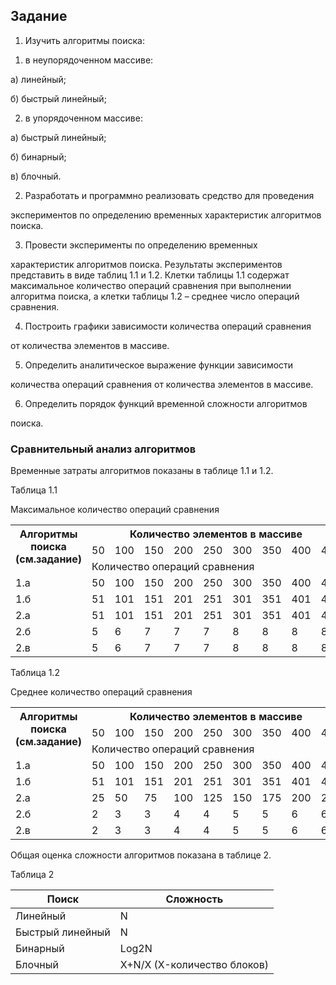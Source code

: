 ## Задание

1. Изучить алгоритмы поиска:
1) в неупорядоченном массиве:

а) линейный;

б) быстрый линейный;

2) в упорядоченном массиве:

а) быстрый линейный;

б) бинарный;

в) блочный.

2. Разработать и программно реализовать средство для проведения

экспериментов по определению временных характеристик алгоритмов поиска.

3. Провести эксперименты по определению временных

характеристик алгоритмов поиска. Результаты экспериментов представить в виде таблиц 1.1 и 1.2. Клетки таблицы 1.1 содержат максимальное количество операций сравнения при выполнении алгоритма поиска, а клетки таблицы 1.2 – среднее число операций сравнения.

4. Построить графики зависимости количества операций сравнения

от количества элементов в массиве.

5. Определить аналитическое выражение функции зависимости

количества операций сравнения от количества элементов в массиве.

6. Определить порядок функций временной сложности алгоритмов

поиска.

### Сравнительный анализ алгоритмов

Временные затраты алгоритмов показаны в таблице 1.1 и 1.2.

Таблица 1.1

Максимальное количество операций сравнения

<table><tr><th colspan="1" rowspan="3" valign="top">Алгоритмы поиска (см.задание)</td><th colspan="9" valign="top">Количество элементов в массиве</td></tr>
<tr></td><td colspan="1" valign="top">50</td><td colspan="1" valign="top">100</td><td colspan="1" valign="top">150</td><td colspan="1" valign="top">200</td><td colspan="1" valign="top">250</td><td colspan="1" valign="top">300</td><td colspan="1" valign="top">350</td><td colspan="1" valign="top">400</td><td colspan="1" valign="top">450</td></tr>
<tr></td><td colspan="9">Количество операций сравнения</td></tr>
<tr><td colspan="1" valign="top">1.а</td><td colspan="1" valign="top">50</td><td colspan="1" valign="top">100</td><td colspan="1" valign="top">150</td><td colspan="1" valign="top">200</td><td colspan="1" valign="top">250</td><td colspan="1" valign="top">300</td><td colspan="1" valign="top">350</td><td colspan="1" valign="top">400</td><td colspan="1" valign="top">450</td></tr>
<tr><td colspan="1" valign="top">1.б</td><td colspan="1" valign="top">51</td><td colspan="1" valign="top">101</td><td colspan="1" valign="top">151</td><td colspan="1" valign="top">201</td><td colspan="1" valign="top">251</td><td colspan="1" valign="top">301</td><td colspan="1" valign="top">351</td><td colspan="1" valign="top">401</td><td colspan="1" valign="top">451</td></tr>
<tr><td colspan="1" valign="top">2.а</td><td colspan="1" valign="top">51</td><td colspan="1" valign="top">101</td><td colspan="1" valign="top">151</td><td colspan="1" valign="top">201</td><td colspan="1" valign="top">251</td><td colspan="1" valign="top">301</td><td colspan="1" valign="top">351</td><td colspan="1" valign="top">401</td><td colspan="1" valign="top">451</td></tr>
<tr><td colspan="1">2.б</td><td colspan="1">5</td><td colspan="1">6</td><td colspan="1">7</td><td colspan="1">7</td><td colspan="1">7</td><td colspan="1">8</td><td colspan="1">8</td><td colspan="1">8</td><td colspan="1">8</td></tr>
<tr><td colspan="1">2.в</td><td colspan="1">5</td><td colspan="1">6</td><td colspan="1">7</td><td colspan="1">7</td><td colspan="1">7</td><td colspan="1">8</td><td colspan="1">8</td><td colspan="1">8</td><td colspan="1">8</td></tr>
</table>

Таблица 1.2

Среднее количество операций сравнения

<table><tr><th colspan="1" rowspan="3" valign="top">Алгоритмы поиска (см.задание)</td><th colspan="9" valign="top">Количество элементов в массиве</td></tr>
<tr></td><td colspan="1">50</td><td colspan="1">100</td><td colspan="1">150</td><td colspan="1">200</td><td colspan="1">250</td><td colspan="1">300</td><td colspan="1">350</td><td colspan="1">400</td><td colspan="1">450</td></tr>
<tr></td><td colspan="9" valign="top">Количество операций сравнения</td></tr>
<tr><td colspan="1">1.а</td><td colspan="1">50</td><td colspan="1">100</td><td colspan="1">150</td><td colspan="1">200</td><td colspan="1">250</td><td colspan="1">300</td><td colspan="1">350</td><td colspan="1">400</td><td colspan="1">450</td></tr>
<tr><td colspan="1">1.б</td><td colspan="1">51</td><td colspan="1">101</td><td colspan="1">151</td><td colspan="1">201</td><td colspan="1">251</td><td colspan="1">301</td><td colspan="1">351</td><td colspan="1">401</td><td colspan="1">451</td></tr>
<tr><td colspan="1" valign="top">2.а</td><td colspan="1" valign="top">25</td><td colspan="1" valign="top">50</td><td colspan="1" valign="top">75</td><td colspan="1" valign="top">100</td><td colspan="1" valign="top">125</td><td colspan="1" valign="top">150</td><td colspan="1" valign="top">175</td><td colspan="1" valign="top">200</td><td colspan="1" valign="top">225</td></tr>
<tr><td colspan="1" valign="top">2.б</td><td colspan="1" valign="top">2</td><td colspan="1" valign="top">3</td><td colspan="1" valign="top">3</td><td colspan="1" valign="top">4</td><td colspan="1" valign="top">4</td><td colspan="1" valign="top">5</td><td colspan="1" valign="top">5</td><td colspan="1" valign="top">6</td><td colspan="1" valign="top">6</td></tr>
<tr><td colspan="1" valign="top">2.в</td><td colspan="1" valign="top">2</td><td colspan="1" valign="top">3</td><td colspan="1" valign="top">3</td><td colspan="1" valign="top">4</td><td colspan="1" valign="top">4</td><td colspan="1" valign="top">5</td><td colspan="1" valign="top">5</td><td colspan="1" valign="top">6</td><td colspan="1" valign="top">6</td></tr>
</table>

Общая оценка сложности алгоритмов показана в таблице 2.

Таблица 2



|Поиск|Сложность|
| - | - |
|Линейный|N|
|Быстрый линейный|N|
|Бинарный|Log2N|
|Блочный|X+N/X (X-количество блоков)|
